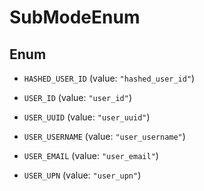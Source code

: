 

# SubModeEnum

## Enum


* `HASHED_USER_ID` (value: `"hashed_user_id"`)

* `USER_ID` (value: `"user_id"`)

* `USER_UUID` (value: `"user_uuid"`)

* `USER_USERNAME` (value: `"user_username"`)

* `USER_EMAIL` (value: `"user_email"`)

* `USER_UPN` (value: `"user_upn"`)



